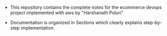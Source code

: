 

- This repository contains the complete notes for the ecommerce devops project implemented with aws by "Harshanath Poluri"

- Documentation is organized in Sections which clearly explains step-by-step implementation.
